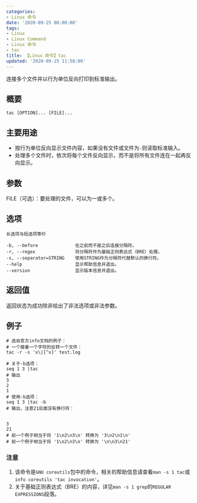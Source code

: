 ```yaml
---
categories:
- Linux 命令
date: '2020-09-25 08:00:00'
tags:
- Linux
- Linux Command
- Linux 命令
- tac
title: 【Linux 命令】tac
updated: '2020-09-25 11:58:00'
---
```


连接多个文件并以行为单位反向打印到标准输出。

## 概要

```shell
tac [OPTION]... [FILE]...
```

## 主要用途

- 按行为单位反向显示文件内容，如果没有文件或文件为`-`则读取标准输入。
- 处理多个文件时，依次将每个文件反向显示，而不是将所有文件连在一起再反向显示。


## 参数

FILE（可选）：要处理的文件，可以为一或多个。

## 选项 

```shell
长选项与短选项等价

-b, --before              在之前而不是之后连接分隔符。
-r, --regex               将分隔符作为基础正则表达式（BRE）处理。
-s, --separator=STRING    使用STRING作为分隔符代替默认的换行符。
--help                    显示帮助信息并退出。
--version                 显示版本信息并退出。
```

## 返回值

返回状态为成功除非给出了非法选项或非法参数。

## 例子 

```shell
# 选自官方info文档的例子：
# 一个接着一个字符的反转一个文件：
tac -r -s 'x\|[^x]' test.log

# 关于-b选项：
seq 1 3 |tac
# 输出
3
2
1
# 使用-b选项：
seq 1 3 |tac -b
# 输出，注意21后面没有换行符：


3
21
# 前一个例子相当于将 '1\n2\n3\n' 转换为 '3\n2\n1\n'
# 前一个例子相当于将 '1\n2\n3\n' 转换为 '\n\n3\n21'
```

### 注意

1. 该命令是`GNU coreutils`包中的命令，相关的帮助信息请查看`man -s 1 tac`或`info coreutils 'tac invocation'`。
2. 关于基础正则表达式（BRE）的内容，详见`man -s 1 grep`的`REGULAR EXPRESSIONS`段落。

<!-- Linux命令行搜索引擎：https://jaywcjlove.github.io/linux-command/ -->
